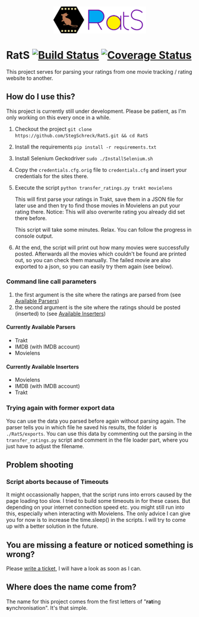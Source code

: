 <p align="center">
  <img src="https://github.com/StegSchreck/RatS/blob/master/RatS/img/RatS.png" width="250px">
</p>

# RatS [![Build Status](https://travis-ci.org/StegSchreck/RatS.svg?branch=master)](https://travis-ci.org/StegSchreck/RatS) [![Coverage Status](https://coveralls.io/repos/github/StegSchreck/RatS/badge.svg?branch=master)](https://coveralls.io/github/StegSchreck/RatS?branch=master)

This project serves for parsing your ratings from one movie tracking / rating website to another.

## How do I use this?
This project is currently still under development. Please be patient, as I'm only working on this every once in a while.

1. Checkout the project
    `git clone https://github.com/StegSchreck/RatS.git && cd RatS`
2. Install the requirements
    `pip install -r requirements.txt`
3. Install Selenium Geckodriver
    `sudo ./InstallSelenium.sh`
4. Copy the `credentials.cfg.orig` file to `credentials.cfg` and insert your credentials for the sites there.
5. Execute the script
    `python transfer_ratings.py trakt movielens`
    
    This will first parse your ratings in Trakt, save them in a JSON file for later use and then try to find those movies in Movielens an put your rating there. Notice: This will also overwrite rating you already did set there before.
    
    This script will take some minutes. Relax. You can follow the progress in console output.
6. At the end, the script will print out how many movies were successfully posted. Afterwards all the movies which couldn't be found are printed out, so you can check them manually. The failed movie are also exported to a json, so you can easily try them again (see below).

### Command line call parameters
1. the first argument is the site where the ratings are parsed from (see [Available Parsers](#parsers))
2. the second argument is the site where the ratings should be posted (inserted) to (see [Available Inserters](#inserters))

<a name="parsers"></a>
#### Currently Available Parsers
* Trakt
* IMDB (with IMDB account)
* Movielens

<a name="inserters"></a>
#### Currently Available Inserters
* Movielens
* IMDB (with IMDB account)
* Trakt

### Trying again with former export data
You can use the data you parsed before again without parsing again. The parser tells you in which file he saved his results, the folder is `./RatS/exports`. You can use this data by commenting out the parsing in the `transfer_ratings.py` script and comment in the file loader part, where you just have to adjust the filename.
   
## Problem shooting
### Script aborts because of Timeouts
It might occassionally happen, that the script runs into errors caused by the page loading too slow. I tried to build some timeouts in for these cases. But depending on your internet connection speed etc. you might still run into this, especially when interacting with Movielens. The only advice I can give you for now is to increase the time.sleep() in the scripts. I will try to come up with a better solution in the future.

## You are missing a feature or noticed something is wrong?
Please [write a ticket](https://github.com/StegSchreck/RatS/issues/new), I will have a look as soon as I can.

## Where does the name come from?
The name for this project comes from the first letters of "**rat**ing **s**ynchronisation". It's that simple.
